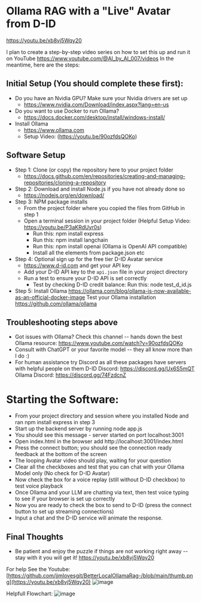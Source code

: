 # Ollama RAG with a "Live" Avatar from D-ID 

https://youtu.be/xb8vj5Wqy20

I plan to create a step-by-step video series on how to set this up and run it on YouTube
https://www.youtube.com/@AI_by_AI_007/videos In the meantime, here are the steps:

## Initial Setup (You should complete these first):
* Do you have an Nvidia GPU? Make sure your Nvidia drivers are set up
   * https://www.nvidia.com/Download/index.aspx?lang=en-us
* Do you want to use Docker to run Ollama?  
   * https://docs.docker.com/desktop/install/windows-install/
* Install Ollama
   * https://www.ollama.com
   * Setup Video: (https://youtu.be/90ozfdsQOKo)

## Software Setup 
* Step 1:  Clone (or copy) the repository here to your project folder
    * https://docs.github.com/en/repositories/creating-and-managing-repositories/cloning-a-repository
* Step 2:  Download and install Node.js if you have not already done so
    * https://nodejs.org/en/download/
* Step 3:  NPM package installs
   * From the project folder where you copied the files from GitHub in step 1
   * Open a terminal session in your project folder (Helpful Setup Video:  https://youtu.be/P3aKRdUyr0s)
        * Run this: npm install express
        * Run this: npm install langchain
        * Run this: npm install openai (Ollama is OpenAI API compatible)
        * Install all the elements from package.json etc
* Step 4:  Optional sign up for the free tier D-ID Avatar service
    * https://www.d-id.com and get your API key
    * Add your D-ID API key to the `api.json` file in your project directory 
    * Run a test to ensure your D-ID API is set correctly
        * Test by checking D-ID credit balance:  Run this: node test_d_id.js
* Step 5:  Install Ollama https://ollama.com/blog/ollama-is-now-available-as-an-official-docker-image Test your Ollama installation https://github.com/ollama/ollama

## Troubleshooting steps above 
* Got issues with Ollama? Check this channel -- hands down the best Ollama resource: https://www.youtube.com/watch?v=90ozfdsQOKo
* Consult with ChatGPT or your favorite model -- they all know more than I do :)
* For human assistance try Discord as all these packages have servers with helpful people on them
        D-ID Discord: https://discord.gg/Ux6S5mQT
        Ollama Discord: https://discord.gg/74FzdcnZ
  
# Starting the Software:
* From your project directory and session where you installed Node and ran npm install express in step 3
* Start up the backend server by running node app.js
* You should see this message - server started on port localhost:3001
* Open index.html in the browser add http://localhost:3001/index.html
* Press the connect button; you should see the connection ready feedback at the bottom of the screen
* The looping Avatar video should play, waiting for your question
* Clear all the checkboxes and test that you can chat with your Ollama Model only (No check for D-ID Avatar)
* Now check the box for a voice replay (still without D-ID checkbox) to test voice playback
* Once Ollama and your LLM are chatting via text, then test voice typing to see if your browser is set up correctly
* Now you are ready to check the box to send to D-ID (press the connect button to set up streaming connections)
* Input a chat and the D-ID service will animate the response.

## Final Thoughts
* Be patient and enjoy the puzzle if things are not working right away -- stay with it you will get it!
https://youtu.be/xb8vj5Wqy20

For help See the Youtube:  
[https://github.com/jjmlovesgit/BetterLocalOllamaRag-/blob/main/thumb.png](https://youtu.be/xb8vj5Wqy20)
![image](https://github.com/jjmlovesgit/BetterLocalOllamaRag-/assets/47751509/f02db0a0-38dd-4c40-a407-9cd211cfd97f)

Helpfull Flowchart:
![image](https://github.com/jjmlovesgit/OllamaDID/assets/47751509/ac9a52fd-06d2-49ce-bb4d-2f6d8ff204b5)



